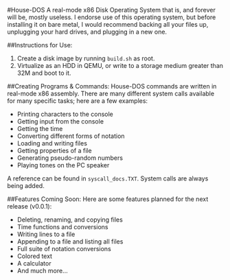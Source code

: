 #House-DOS
A real-mode x86 Disk Operating System that is, and forever will be, mostly useless. I endorse use of this operating system, but before installing it on bare metal, I would recommend backing all your files up, unplugging your hard drives, and plugging in a new one.

##Instructions for Use:
1. Create a disk image by running `build.sh` as root.
2. Virtualize as an HDD in QEMU, or write to a storage medium greater than 32M and boot to it.

##Creating Programs & Commands:
  House-DOS commands are written in real-mode x86 assembly. There are many different system calls available for many specific tasks; here are a few examples:
- Printing characters to the console
- Getting input from the console
- Getting the time
- Converting different forms of notation
- Loading and writing files
- Getting properties of a file
- Generating pseudo-random numbers
- Playing tones on the PC speaker

A reference can be found in `syscall_docs.TXT`. System calls are always being added.

##Features Coming Soon:
Here are some features planned for the next release (v0.0.1):
- Deleting, renaming, and copying files
- Time functions and conversions
- Writing lines to a file
- Appending to a file and listing all files
- Full suite of notation conversions
- Colored text
- A calculator
- And much more...

